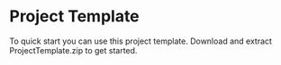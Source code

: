# Project Template

To quick start you can use this project template. Download and extract ProjectTemplate.zip to get started.